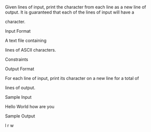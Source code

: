 Given lines of input, print the character from each line as a new line of output. It is guaranteed that each of the lines of input will have a

character.

Input Format

A text file containing

lines of ASCII characters.

Constraints

Output Format

For each line of input, print its
character on a new line for a total of

lines of output.

Sample Input

Hello
World
how are you

Sample Output

l
r
w
